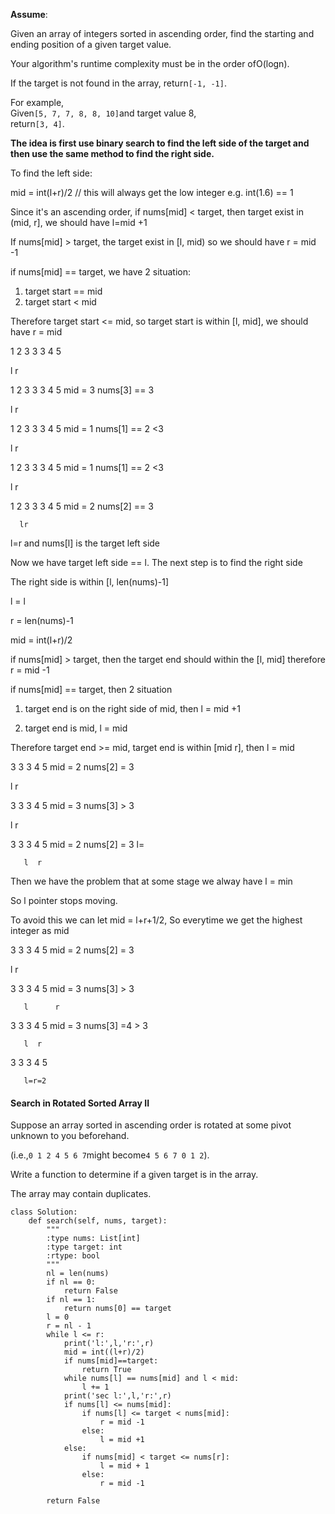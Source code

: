 **Assume**:

Given an array of integers sorted in ascending order, find the starting and ending position of a given target value.

Your algorithm's runtime complexity must be in the order ofO\(logn\).

If the target is not found in the array, return`[-1, -1]`.

For example,  
Given`[5, 7, 7, 8, 8, 10]`and target value 8,  
return`[3, 4]`.

**The idea is first use binary search to find the left side of the target and then use the same method to find the right side.**

To find the left side:

mid = int\(l+r\)/2 // this will always get the low integer e.g. int\(1.6\) == 1

Since it's an ascending order, if nums\[mid\] &lt; target,  then target exist in \(mid, r\], we should have l=mid +1

If nums\[mid\] &gt; target, the target exist in \[l, mid\) so we should have r = mid -1

if nums\[mid\] == target, we have 2 situation:

1. target start == mid
2. target start &lt; mid

Therefore target start &lt;= mid, so target start is within \[l, mid\], we should have r = mid

1 2 3 3 3 4 5

l                   r

1 2 3 3 3 4 5    mid = 3 nums\[3\] == 3

l                   r

1 2 3 3 3 4 5    mid = 1 nums\[1\] == 2 &lt;3

l         r

1 2 3 3 3 4 5    mid = 1 nums\[1\] == 2 &lt;3

l  r

1 2 3 3 3 4 5    mid = 2 nums\[2\] == 3

```
  lr
```

l=r and nums\[l\] is the target left side

Now we have target left side == l. The next step is to find the right side

The right side is within \[l, len\(nums\)-1\]

l = l

r = len\(nums\)-1

mid = int\(l+r\)/2

if nums\[mid\] &gt; target, then the target end should within the \[l, mid\] therefore r = mid -1

if nums\[mid\] == target, then 2 situation

1. target end is on the right side of mid, then l = mid +1

2. target end is mid, l = mid

Therefore target end &gt;= mid, target end is within \[mid r\], then l = mid

3 3 3 4 5  mid = 2 nums\[2\] = 3

l             r

3 3 3 4 5  mid = 3 nums\[3\] &gt; 3

l      r

3 3 3 4 5 mid = 2  nums\[2\] = 3 l=

```
   l  r
```

Then we have the problem that at some stage we alway have l = min

So l pointer stops moving.

To avoid this we can let mid = l+r+1/2, So everytime we get the highest integer as mid

3 3 3 4 5  mid = 2 nums\[2\] = 3

l             r

3 3 3 4 5  mid = 3 nums\[3\] &gt; 3

```
   l      r
```

3 3 3 4 5 mid = 3  nums\[3\] =4 &gt; 3

```
   l  r
```

3 3 3 4 5

```
   l=r=2
```



#### Search in Rotated Sorted Array II  

Suppose an array sorted in ascending order is rotated at some pivot unknown to you beforehand.

\(i.e.,`0 1 2 4 5 6 7`might become`4 5 6 7 0 1 2`\).

Write a function to determine if a given target is in the array.

The array may contain duplicates.



```
class Solution:
    def search(self, nums, target):
        """
        :type nums: List[int]
        :type target: int
        :rtype: bool
        """
        nl = len(nums)
        if nl == 0:
            return False
        if nl == 1:
            return nums[0] == target
        l = 0
        r = nl - 1
        while l <= r:
            print('l:',l,'r:',r)
            mid = int((l+r)/2)
            if nums[mid]==target:
                return True
            while nums[l] == nums[mid] and l < mid:
                l += 1
            print('sec l:',l,'r:',r)
            if nums[l] <= nums[mid]:
                if nums[l] <= target < nums[mid]:
                    r = mid -1
                else:
                    l = mid +1
            else:
                if nums[mid] < target <= nums[r]:
                    l = mid + 1
                else:
                    r = mid -1
       
        return False
        
                    
            
            
            
        
```

  


